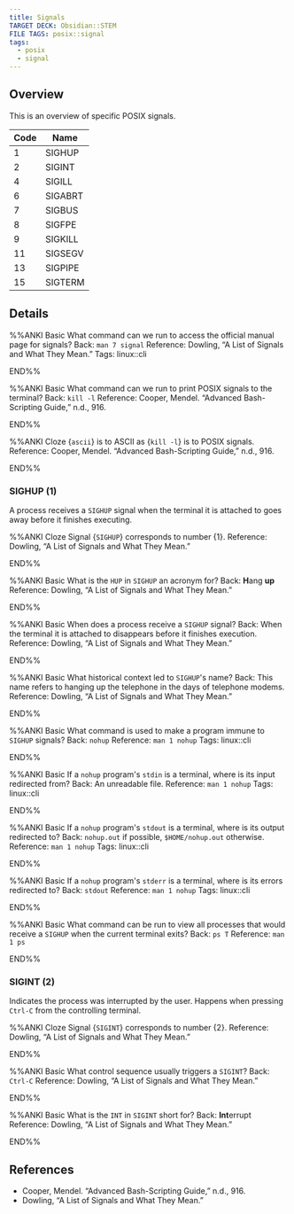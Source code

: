 ```yaml
---
title: Signals
TARGET DECK: Obsidian::STEM
FILE TAGS: posix::signal
tags:
  - posix
  - signal
---
```


## Overview

This is an overview of specific POSIX signals.

Code  | Name
----- | --------------
1     | SIGHUP
2     | SIGINT
4     | SIGILL
6     | SIGABRT
7     | SIGBUS
8     | SIGFPE
9     | SIGKILL
11    | SIGSEGV
13    | SIGPIPE
15    | SIGTERM

## Details

%%ANKI
Basic
What command can we run to access the official manual page for signals?
Back: `man 7 signal`
Reference: Dowling, “A List of Signals and What They Mean.”
Tags: linux::cli
<!--ID: 1706668253908-->
END%%

%%ANKI
Basic
What command can we run to print POSIX signals to the terminal?
Back: `kill -l`
Reference: Cooper, Mendel. “Advanced Bash-Scripting Guide,” n.d., 916.
<!--ID: 1708265979300-->
END%%

%%ANKI
Cloze
{`ascii`} is to ASCII as {`kill -l`} is to POSIX signals.
Reference: Cooper, Mendel. “Advanced Bash-Scripting Guide,” n.d., 916.
<!--ID: 1708265979304-->
END%%

### SIGHUP (1)

A process receives a `SIGHUP` signal when the terminal it is attached to goes away before it finishes executing.

%%ANKI
Cloze
Signal {`SIGHUP`} corresponds to number {1}.
Reference: Dowling, “A List of Signals and What They Mean.”
<!--ID: 1706668531417-->
END%%

%%ANKI
Basic
What is the `HUP` in `SIGHUP` an acronym for?
Back: **H**ang **up**
Reference: Dowling, “A List of Signals and What They Mean.”
<!--ID: 1706669687254-->
END%%

%%ANKI
Basic
When does a process receive a `SIGHUP` signal?
Back: When the terminal it is attached to disappears before it finishes execution.
Reference: Dowling, “A List of Signals and What They Mean.”
<!--ID: 1706669687261-->
END%%

%%ANKI
Basic
What historical context led to `SIGHUP`'s name?
Back: This name refers to hanging up the telephone in the days of telephone modems.
Reference: Dowling, “A List of Signals and What They Mean.”
<!--ID: 1706669687266-->
END%%

%%ANKI
Basic
What command is used to make a program immune to `SIGHUP` signals?
Back: `nohup`
Reference: `man 1 nohup`
Tags: linux::cli
<!--ID: 1706670390877-->
END%%

%%ANKI
Basic
If a `nohup` program's `stdin` is a terminal, where is its input redirected from?
Back: An unreadable file.
Reference: `man 1 nohup`
Tags: linux::cli
<!--ID: 1706670390904-->
END%%

%%ANKI
Basic
If a `nohup` program's `stdout` is a terminal, where is its output redirected to?
Back: `nohup.out` if possible, `$HOME/nohup.out` otherwise.
Reference: `man 1 nohup`
Tags: linux::cli
<!--ID: 1706670390909-->
END%%

%%ANKI
Basic
If a `nohup` program's `stderr` is a terminal, where is its errors redirected to?
Back: `stdout`
Reference: `man 1 nohup`
Tags: linux::cli
<!--ID: 1706670390913-->
END%%

%%ANKI
Basic
What command can be run to view all processes that would receive a `SIGHUP` when the current terminal exits?
Back: `ps T`
Reference: `man 1 ps`
<!--ID: 1706670390919-->
END%%

### SIGINT (2)

Indicates the process was interrupted by the user. Happens when pressing `Ctrl-C` from the controlling terminal.

%%ANKI
Cloze
Signal {`SIGINT`} corresponds to number {2}.
Reference: Dowling, “A List of Signals and What They Mean.”
<!--ID: 1706815743860-->
END%%

%%ANKI
Basic
What control sequence usually triggers a `SIGINT`?
Back: `Ctrl-C`
Reference: Dowling, “A List of Signals and What They Mean.”
<!--ID: 1706815743867-->
END%%

%%ANKI
Basic
What is the `INT` in `SIGINT` short for?
Back: **Int**errupt
Reference: Dowling, “A List of Signals and What They Mean.”
<!--ID: 1706815743870-->
END%%

## References

* Cooper, Mendel. “Advanced Bash-Scripting Guide,” n.d., 916.
* Dowling, “A List of Signals and What They Mean.”
